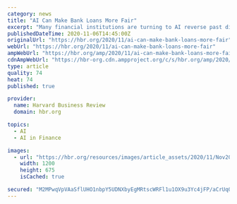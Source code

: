 ```yaml
---
category: news
title: "AI Can Make Bank Loans More Fair"
excerpt: "Many financial institutions are turning to AI reverse past discrimination in lending, and to foster a more inclusive economy. But many lenders find that artificial-intelligence-based engines exhibit many of the same biases as humans."
publishedDateTime: 2020-11-06T14:45:00Z
originalUrl: "https://hbr.org/2020/11/ai-can-make-bank-loans-more-fair"
webUrl: "https://hbr.org/2020/11/ai-can-make-bank-loans-more-fair"
ampWebUrl: "https://hbr.org/amp/2020/11/ai-can-make-bank-loans-more-fair"
cdnAmpWebUrl: "https://hbr-org.cdn.ampproject.org/c/s/hbr.org/amp/2020/11/ai-can-make-bank-loans-more-fair"
type: article
quality: 74
heat: 74
published: true

provider:
  name: Harvard Business Review
  domain: hbr.org

topics:
  - AI
  - AI in Finance

images:
  - url: "https://hbr.org/resources/images/article_assets/2020/11/Nov20_06_1215016292.jpg"
    width: 1200
    height: 675
    isCached: true

secured: "M2MPwqVpVAaSflUHO1nbpY5UDNXbyEgMRtscWRFl1u1OX9u3Yc4jFP/aCrUqOUBmeGueJdxaQai4CORRz5Xp5qb/+w5IOqzFft5nLLZHb9JibgfAbKTU+ddge7lnsN1eqsh3Lhmi35fJGB6H486Qzci5LU5nCNA6fUz7geoP/g8yiT7H6d+/+rHDt8aOuw0rF2LY3LNoe9EnTWplJonWzxbC+/pWv4adOTLy4nY9dTzWXsUu4QM/kX+IZKf0y8Z7djCKR2uSoRUPdLmdvVz3S8hJBQFA5eJqwPsjNoJGNVc9lE5+HeOYFXaqDPoT/hs2Y9EhbppRf0c1YR+CdQe6KpVltAQWxA3h8LrKda53BeM=;3yEztVv0oIfG67d9Gt/usw=="
---
```


